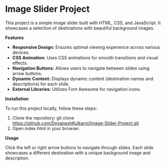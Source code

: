 # Image Slider Project
This project is a simple image slider built with HTML, CSS, and JavaScript. It showcases a selection of destinations with beautiful background images.

**Features**

- **Responsive Design:** Ensures optimal viewing experience across various devices.
- **CSS Animation:** Uses CSS animations for smooth transitions and visual effects.
- **Navigation Buttons:** Allows users to navigate between slides using arrow buttons.
- **Dynamic Content:** Displays dynamic content (destination names and descriptions) for each slide.
- **External Libraries:** Utilizes Font Awesome for navigation icons.

**Installation**

To run this project locally, follow these steps:
1. Clone the repository: git clone https://github.com/DnyaneshKulkarni/Image-Slider-Project.git
2. Open index.html in your browser.

**Usage**

Click the left or right arrow buttons to navigate through slides.
Each slide showcases a different destination with a unique background image and description.
